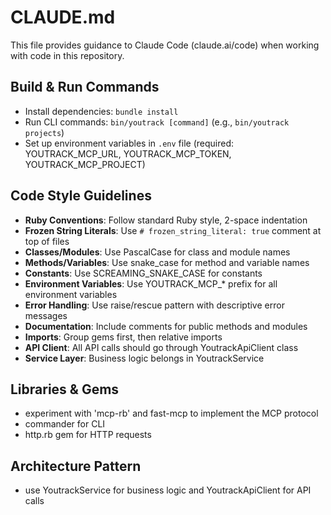 # CLAUDE.md

This file provides guidance to Claude Code (claude.ai/code) when working with code in this repository.

## Build & Run Commands
- Install dependencies: `bundle install`
- Run CLI commands: `bin/youtrack [command]` (e.g., `bin/youtrack projects`)
- Set up environment variables in `.env` file (required: YOUTRACK_MCP_URL, YOUTRACK_MCP_TOKEN, YOUTRACK_MCP_PROJECT)

## Code Style Guidelines
- **Ruby Conventions**: Follow standard Ruby style, 2-space indentation
- **Frozen String Literals**: Use `# frozen_string_literal: true` comment at top of files
- **Classes/Modules**: Use PascalCase for class and module names
- **Methods/Variables**: Use snake_case for method and variable names
- **Constants**: Use SCREAMING_SNAKE_CASE for constants
- **Environment Variables**: Use YOUTRACK_MCP_* prefix for all environment variables
- **Error Handling**: Use raise/rescue pattern with descriptive error messages
- **Documentation**: Include comments for public methods and modules
- **Imports**: Group gems first, then relative imports
- **API Client**: All API calls should go through YoutrackApiClient class
- **Service Layer**: Business logic belongs in YoutrackService

## Libraries & Gems
- experiment with 'mcp-rb' and fast-mcp to implement the MCP protocol
- commander for CLI
- http.rb gem for HTTP requests

## Architecture Pattern
- use YoutrackService for business logic and YoutrackApiClient for API calls

